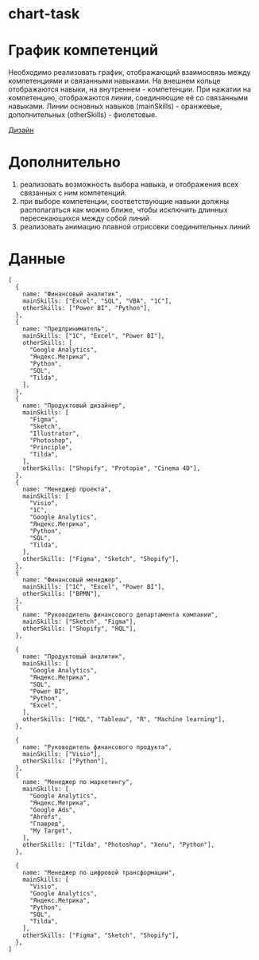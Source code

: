 # chart-task
# График компетенций
Необходимо реализовать график, отображающий взаимосвязь между компетенциями и связанными навыками. На внешнем кольце отображаются навыки, на внутреннем - компетенции. При нажатии на компетенцию, отображаются линии, соединяющие её со связанными навыками. Линии основных навыков (mainSkills) - оранжевые, дополнительных (otherSkills) - фиолетовые.

[Дизайн](https://www.figma.com/file/b6Vi2BgPs9VpaRp0NJ1RUw/chart-task-design?type=design&node-id=0%3A1&mode=design&t=YcwyItVfKIIvmPaN-1)

# Дополнительно
1. реализовать возможность выбора навыка, и отображения всех связанных с ним компетенций.
2. при выборе компетенции, соответствующие навыки должны располагаться как можно ближе, чтобы исключить длинных пересекающихся между собой линий
3. реализовать анимацию плавной отрисовки соединительных линий

# Данные
```
[
  {
    name: "Финансовый аналитик",
    mainSkills: ["Excel", "SQL", "VBA", "1С"],
    otherSkills: ["Power BI", "Python"],
  },
  {
    name: "Предприниматель",
    mainSkills: ["1C", "Excel", "Power BI"],
    otherSkills: [
      "Google Analytics",
      "Яндекс.Метрика",
      "Python",
      "SQL",
      "Tilda",
    ],
  },
  {
    name: "Продуктовый дизайнер",
    mainSkills: [
      "Figma",
      "Sketch",
      "Illustrator",
      "Photoshop",
      "Principle",
      "Tilda",
    ],
    otherSkills: ["Shopify", "Protopie", "Cinema 4D"],
  },
  {
    name: "Менеджер проекта",
    mainSkills: [
      "Visio",
      "1C",
      "Google Analytics",
      "Яндекс.Метрика",
      "Python",
      "SQL",
      "Tilda",
    ],
    otherSkills: ["Figma", "Sketch", "Shopify"],
  },
  {
    name: "Финансовый менеджер",
    mainSkills: ["1C", "Excel", "Power BI"],
    otherSkills: ["BPMN"],
  },
  {
    name: "Руководитель финансового департамента компании",
    mainSkills: ["Sketch", "Figma"],
    otherSkills: ["Shopify", "HQL"],
  },

  {
    name: "Продуктовый аналитик",
    mainSkills: [
      "Google Analytics",
      "Яндекс.Метрика",
      "SQL",
      "Power BI",
      "Python",
      "Excel",
    ],
    otherSkills: ["HQL", "Tableau", "R", "Machine learning"],
  },

  {
    name: "Руководитель финансового продукта",
    mainSkills: ["Visio"],
    otherSkills: ["Python"],
  },
  {
    name: "Менеджер по маркетингу",
    mainSkills: [
      "Google Analytics",
      "Яндекс.Метрика",
      "Google Ads",
      "Ahrefs",
      "Главред",
      "My Target",
    ],
    otherSkills: ["Tilda", "Photoshop", "Xenu", "Python"],
  },

  {
    name: "Менеджер по цифровой трансформации",
    mainSkills: [
      "Visio",
      "Google Analytics",
      "Яндекс.Метрика",
      "Python",
      "SQL",
      "Tilda",
    ],
    otherSkills: ["Figma", "Sketch", "Shopify"],
  },
]
```